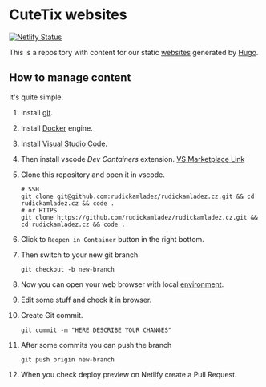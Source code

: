 # CuteTix websites

[![Netlify Status](https://api.netlify.com/api/v1/badges/5ca3b951-6a99-4246-9682-3e9d6fa27fb2/deploy-status)](https://app.netlify.com/sites/rudickamladez/deploys)

This is a repository with content for our static [websites](https://cutetix.com) generated by [Hugo](https://gohugo.io/).

## How to manage content

It's quite simple.

1. Install [git](https://git-scm.com/downloads).
1. Install [Docker](https://docs.docker.com/get-docker/) engine.
1. Install [Visual Studio Code](https://code.visualstudio.com/download).
1. Then install vscode *Dev Containers* extension. [VS Marketplace Link](https://marketplace.visualstudio.com/items?itemName=ms-vscode-remote.remote-containers)
1. Clone this repository and open it in vscode.

    ```shell
    # SSH
    git clone git@github.com:rudickamladez/rudickamladez.cz.git && cd rudickamladez.cz && code .
    # or HTTPS
    git clone https://github.com/rudickamladez/rudickamladez.cz.git && cd rudickamladez.cz && code .
    ```

1. Click to `Reopen in Container` button in the right bottom.
1. Then switch to your new git branch.

    ```shell
    git checkout -b new-branch
    ```

1. Now you can open your web browser with local [environment](http://localhost:1313/).

1. Edit some stuff and check it in browser.

1. Create Git commit.

    ```shell
    git commit -m "HERE DESCRIBE YOUR CHANGES"
    ```

1. After some commits you can push the branch

    ```shell
    git push origin new-branch
    ```

1. When you check deploy preview on Netlify create a Pull Request.
